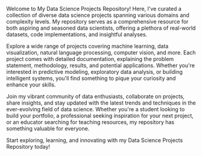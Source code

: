 Welcome to My Data Science Projects Repository! Here, I've curated a collection of diverse data science projects spanning various domains and complexity levels. My repository serves as a comprehensive resource for both aspiring and seasoned data scientists, offering a plethora of real-world datasets, code implementations, and insightful analyses.

Explore a wide range of projects covering machine learning, data visualization, natural language processing, computer vision, and more. Each project comes with detailed documentation, explaining the problem statement, methodology, results, and potential applications. Whether you're interested in predictive modeling, exploratory data analysis, or building intelligent systems, you'll find something to pique your curiosity and enhance your skills.

Join my vibrant community of data enthusiasts, collaborate on projects, share insights, and stay updated with the latest trends and techniques in the ever-evolving field of data science. Whether you're a student looking to build your portfolio, a professional seeking inspiration for your next project, or an educator searching for teaching resources, my repository has something valuable for everyone.

Start exploring, learning, and innovating with my Data Science Projects Repository today!
